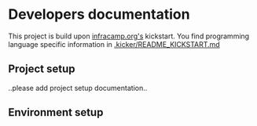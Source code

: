 # Developers documentation

This project is build upon [infracamp.org's](https://infracamp.org) kickstart.
You find programming language specific information in [.kicker/README_KICKSTART.md](.kicker/README_KICKSTART.md)

## Project setup

..please add project setup documentation..

## Environment setup



